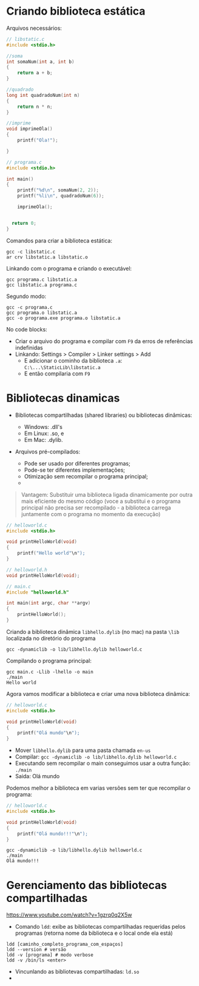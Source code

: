 # Criando biblioteca estática

Arquivos necessários:

```C
// libstatic.c
#include <stdio.h>

//soma
int somaNum(int a, int b)
{
    return a + b;
}

//quadrado
long int quadradoNum(int n)
{
    return n * n;
}

//imprime
void imprimeOla()
{
    printf("Ola!");

}
```

```C
// programa.c
#include <stdio.h>

int main()
{
    printf("%d\n", somaNum(2, 2));
    printf("%li\n", quadradoNum(6));

    imprimeOla();


  return 0;
}
```

Comandos para criar a biblioteca estática:

    gcc -c libstatic.c
    ar crv libstatic.a libstatic.o

Linkando com o programa e criando o executável:


    gcc programa.c libstatic.a
    gcc libstatic.a programa.c 

Segundo modo:

    gcc -c programa.c
    gcc programa.o libstatic.a
    gcc -o programa.exe programa.o libstatic.a

No code blocks: 

- Criar o arquivo do programa e compilar com `F9` da erros de referências indefinidas
- Linkando: Settings > Compiler > Linker settings > Add
    - E adicionar o cominho da biblioteca `.a`: `C:\...\StaticLib\libstatic.a`
    - E então compilaria com `F9`

# Bibliotecas dinamicas

- Bibliotecas compartilhadas (shared libraries) ou bibliotecas dinâmicas:
    - Windows: .dll's 
    - Em Linux: .so, e 
    - Em Mac: .dylib.

- Arquivos pré-compilados:
    - Pode ser usado por diferentes programas;
    - Pode-se ter diferentes implementações;
    - Otimização sem recompilar o programa principal;
    - 

> Vantagem: Substituir uma biblioteca ligada dinamicamente por outra mais eficiente do mesmo código (voce a substitui e o programa principal não precisa ser recompilado - a biblioteca carrega juntamente com o programa no momento da execução)

```C
// helloworld.c
#include <stdio.h>

void printHelloWorld(void)
{
    printf("Hello world"\n");
}
```

```C
// helloworld.h
void printHelloWorld(void);
```

```C
// main.c
#include "helloworld.h"

int main(int argc, char **argv)
{
    printHelloWorld();
}
```

Criando a biblioteca dinâmica `libhello.dylib` (no mac) na pasta `\lib` localizada no diretório do programa

    gcc -dynamiclib -o lib/libhello.dylib helloworld.c

Compilando o programa principal:

    gcc main.c -Llib -lhello -o main
    ./main
    Hello world

Agora vamos modificar a biblioteca e criar uma nova biblioteca dinâmica:

```C
// helloworld.c
#include <stdio.h>

void printHelloWorld(void)
{
    printf("Olá mundo"\n");
}
```

- Mover `libhello.dylib` para uma pasta chamada `en-us`
- Compilar: `gcc -dynamiclib -o lib/libhello.dylib helloworld.c`
- Executando sem recompilar o main conseguimos usar a outra função: `./main`
- Saida: Olá mundo

Podemos melhor a biblioteca em varias versões sem ter que recompilar o programa:

```C
// helloworld.c
#include <stdio.h>

void printHelloWorld(void)
{
    printf("Olá mundo!!!"\n");
}
```

    gcc -dynamiclib -o lib/libhello.dylib helloworld.c
    ./main
    Olá mundo!!!

# Gerenciamento das bibliotecas compartilhadas

https://www.youtube.com/watch?v=1gzrq0q2X5w

- Comando `ldd`: exibe as bibliotecas compartilhadas requeridas pelos programas (retorna nome da biblioteca e o local onde ela está)


```
ldd [caminho_completo_programa_com_espaços]
ldd --version # versão
ldd -v [programa] # modo verbose
ldd -v /bin/ls <enter>
```

- Vincunlando as bibliotevas compartilhadas: `ld.so`
- 